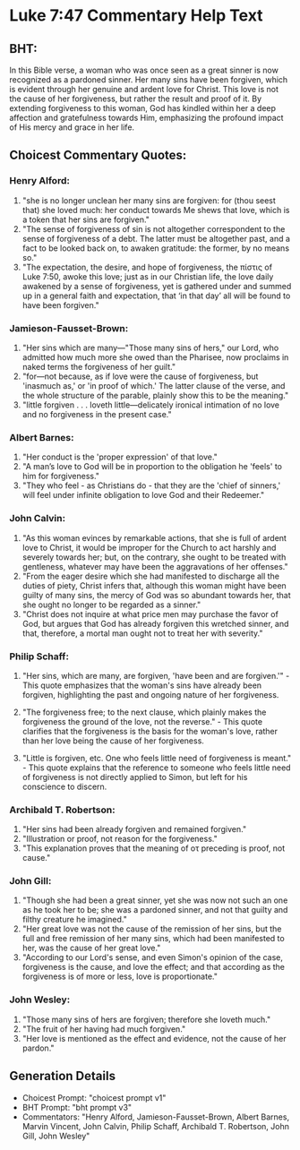 # Luke 7:47 Commentary Help Text

## BHT:
In this Bible verse, a woman who was once seen as a great sinner is now recognized as a pardoned sinner. Her many sins have been forgiven, which is evident through her genuine and ardent love for Christ. This love is not the cause of her forgiveness, but rather the result and proof of it. By extending forgiveness to this woman, God has kindled within her a deep affection and gratefulness towards Him, emphasizing the profound impact of His mercy and grace in her life.

## Choicest Commentary Quotes:
### Henry Alford:
1. "she is no longer unclean her many sins are forgiven: for (thou seest that) she loved much: her conduct towards Me shews that love, which is a token that her sins are forgiven."
2. "The sense of forgiveness of sin is not altogether correspondent to the sense of forgiveness of a debt. The latter must be altogether past, and a fact to be looked back on, to awaken gratitude: the former, by no means so."
3. "The expectation, the desire, and hope of forgiveness, the πίστις of Luke 7:50, awoke this love; just as in our Christian life, the love daily awakened by a sense of forgiveness, yet is gathered under and summed up in a general faith and expectation, that ‘in that day’ all will be found to have been forgiven."

### Jamieson-Fausset-Brown:
1. "Her sins which are many—"Those many sins of hers," our Lord, who admitted how much more she owed than the Pharisee, now proclaims in naked terms the forgiveness of her guilt."
2. "for—not because, as if love were the cause of forgiveness, but 'inasmuch as,' or 'in proof of which.' The latter clause of the verse, and the whole structure of the parable, plainly show this to be the meaning."
3. "little forgiven . . . loveth little—delicately ironical intimation of no love and no forgiveness in the present case."

### Albert Barnes:
1. "Her conduct is the 'proper expression' of that love."
2. "A man’s love to God will be in proportion to the obligation he 'feels' to him for forgiveness."
3. "They who feel - as Christians do - that they are the 'chief of sinners,' will feel under infinite obligation to love God and their Redeemer."

### John Calvin:
1. "As this woman evinces by remarkable actions, that she is full of ardent love to Christ, it would be improper for the Church to act harshly and severely towards her; but, on the contrary, she ought to be treated with gentleness, whatever may have been the aggravations of her offenses."
2. "From the eager desire which she had manifested to discharge all the duties of piety, Christ infers that, although this woman might have been guilty of many sins, the mercy of God was so abundant towards her, that she ought no longer to be regarded as a sinner."
3. "Christ does not inquire at what price men may purchase the favor of God, but argues that God has already forgiven this wretched sinner, and that, therefore, a mortal man ought not to treat her with severity."

### Philip Schaff:
1. "Her sins, which are many, are forgiven, 'have been and are forgiven.'" - This quote emphasizes that the woman's sins have already been forgiven, highlighting the past and ongoing nature of her forgiveness.

2. "The forgiveness free; to the next clause, which plainly makes the forgiveness the ground of the love, not the reverse." - This quote clarifies that the forgiveness is the basis for the woman's love, rather than her love being the cause of her forgiveness.

3. "Little is forgiven, etc. One who feels little need of forgiveness is meant." - This quote explains that the reference to someone who feels little need of forgiveness is not directly applied to Simon, but left for his conscience to discern.

### Archibald T. Robertson:
1. "Her sins had been already forgiven and remained forgiven."
2. "Illustration or proof, not reason for the forgiveness."
3. "This explanation proves that the meaning of οτ preceding is proof, not cause."

### John Gill:
1. "Though she had been a great sinner, yet she was now not such an one as he took her to be; she was a pardoned sinner, and not that guilty and filthy creature he imagined."
2. "Her great love was not the cause of the remission of her sins, but the full and free remission of her many sins, which had been manifested to her, was the cause of her great love."
3. "According to our Lord's sense, and even Simon's opinion of the case, forgiveness is the cause, and love the effect; and that according as the forgiveness is of more or less, love is proportionate."

### John Wesley:
1. "Those many sins of hers are forgiven; therefore she loveth much." 
2. "The fruit of her having had much forgiven."
3. "Her love is mentioned as the effect and evidence, not the cause of her pardon."


## Generation Details
- Choicest Prompt: "choicest prompt v1"
- BHT Prompt: "bht prompt v3"
- Commentators: "Henry Alford, Jamieson-Fausset-Brown, Albert Barnes, Marvin Vincent, John Calvin, Philip Schaff, Archibald T. Robertson, John Gill, John Wesley"
